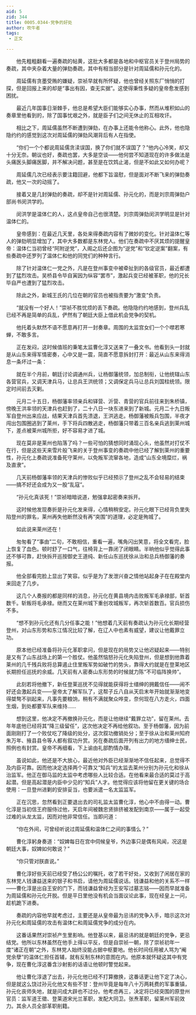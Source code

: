 ```yaml
---
aid: 5
zid: 344
title: 0005.0344-党争的好处
author: 吹牛者
tags: 
 - 正文

---
```




　　他先粗粗翻看一遍奏疏的帖黄，这批大多都是各地和中枢官员关于登州局势的奏疏，其中夹杂着大量的弹劾奏疏，其中有相当部分是针对周延儒和孙元化的。

　　周延儒有贪墨受贿的嫌疑，崇祯早就有所怀疑，他也曾经关照东厂悄悄的打探，但是回报上来的却是“事出有因，查无实据”。这使得秉性多疑的皇帝愈发感到困扰。

　　最近几年国事日渐棘手，他总是希望大臣们能够实心办事，然而从堆积如山的奏章里他看到的，除了国事忧艰之外，就是臣子们之间无休止的互相攻讦。

　　相比之下，周延儒虽然不断遭到弹劾，在办事上还能令他称心。此外，他也隐隐约约的感觉到这次对周延儒的弹劾风潮背后有人在指使。

　　“你们一个个都说周延儒贪渎误国，换了你们就不误国了？”他内心冷笑，却又十分无奈。朝议也好，奏疏也罢，大多是空谈——他何尝不知道现在的许多做法是头痛医头脚痛医脚，并不解决问题，甚至是在饮鸩止渴，但是不如此又如何办呢？

　　周延儒几次已经表示要注籍回避，他都下旨温慰，但是面对不断飞来的弹劾奏疏，他又一次的动摇了。

　　接着又是几封弹劾的奏疏，却不是针对周延儒、孙元化的，而是刘宗周弹劾户部尚书闵洪学的。

　　闵洪学是温体仁的人，这点皇帝自己也很清楚。刘宗周弹劾闵洪学明显是针对温体仁的。

　　皇帝感到：在最近几天里，各处来得奏疏内容有了微妙的变化。针对温体仁等人的弹劾明显增加了，其中大多数都是东林党人。他们在奏疏中不厌其烦的提醒皇帝：温体仁当初曾经“阿附逆党”，入阁之后还企图为“逆党”和“钦定逆案”翻案，有些奏疏中还罗列了温体仁和他的同党们的种种言行。

　　除了针对温体仁一党之外，凡是在登州事变中被牵扯到的各级官员，最近都遭到了猛烈攻击。吴桥县令毕自寅因为纵容“罢市”，激起兵变已经被革职，他的兄长毕自严也遭到了猛烈攻击。

　　除此之外，新城王氏的几位在朝的官员也被指责要为“激变”负责。

　　“就没有一个好人！”崇祯不胜忧烦的丢下奏疏。他隐隐约约地感到，登州兵乱已经不再是简单的兵乱，俨然有了朝廷大臣上借此机会党争的契机。

　　他托着头默然不语不愿意再打开一封奏章。周围的太监宫女们一个个噤若寒蝉，不敢多言。

　　正在发闷，这时候值班的秉笔太监曹化淳又送来了一叠文书。他看到头一封就是从山东来得军情密奏，心中又是一震，简直不愿意拆封打开：最近从山东来得消息一条坏过一条：

　　就在半个月前，朝廷讨论调通州兵，让杨御藩统领，加总制衔，让他统辖山东各营官兵，又调天津兵马，让总兵王洪统领；又调保定兵马让总兵刘国柱统领。限定时间前去灭剿。

　　元月二十五日，杨御藩率领亲兵和铎营、沂营、青营的官兵前往来到朱桥镇，傍晚王洪率领的天津兵也赶到了，二十八日一块东进来到了新城。元月二十九日叛军自登州出来应战，结果天津兵首先溃退，王洪逃走。杨御藩被叛兵包围，半夜才闯出包围圈逃到了莱州，手下将兵四散逃走，杨御藩只带着三百名亲兵逃到莱州城下，差点被莱州城所拒，好不容易才进了城。

　　现在莫非是莱州也陷落了吗？一些可怕的猜想同时涌现心头，他虽然对打仗不在行，但是这些天来雪片般飞来的关于登州事变的奏疏中他已经了解到莱州的重要性，孙元化上奏疏说准备死守莱州，以免叛军流窜各地，造成“山东全境糜烂，祸及直隶”。

　　几天前杨御藩率领的天津兵的惨败似乎已经预示了登州之乱不会轻易的结束——搞不好还会成为又一股“乱寇”。

　　“孙元化真该死！”崇祯暗暗说道，勉强拿起密奏来拆开。

　　这时候他发现奏折是孙元化发来得，心情稍稍安定。孙元化眼下已经背负里失陷登州的罪名，莱州再失他断然没有再“突围”的道理，必定是殉城了。

　　如此说来莱州还在！

　　匆匆看了“事由”二句，不敢相信，重看一遍，嘴角闪出笑意，将全文看完，脸上恢复了血色。顿时舒了一口气，往椅背上一靠闭了闭眼睛。半晌他似乎觉得此事还不够可靠，赶快拆开巡按御史王道纯、新任山东巡抚徐从治和总兵杨御藩的奏报。

　　他全部看完脸上显出了笑容。似乎是为了发泄兴奋之情他站起身子在在殿堂内来回走了几步。

　　这几个人奏报的都是同样的消息，孙元化在黄县境内击败叛军毛承禄部，斩首数千。斩叛将毛承禄。继而又在莱州城下重创攻城叛军，再次斩首数百。官兵损伤不多。

　　“想不到孙元化还有几分任事之能！”他想着几天前有奏疏认为孙元化长期经营登州，对山东形势和东江情况比较了解，在辽人中也素有威望，建议让他戴罪立功。

　　原本他已经准备将孙元化革职拿问，但是现在的局势又让他迟疑起来——特别是又有了山东战场上的第一个胜仗。他虽然恼怒孙元化失陷登州，但是想到他靠着莱州的几千残兵败将总算遏止住里叛军势如破竹的势头，靠得大约就是在登莱地区长期担任巡抚的余威。几天前有人密奏山东形势的时候就力陈“不可临阵换帅”。

　　此刻若将他撤下，新任登莱巡抚不见得就能获得将士缙绅的拥戴信任——闹不好还会激起兵变——皇帝太了解军队了，这帮子丘八自从天启末年开始就渐渐地变得桀骜不驯起来，凡事先要粮饷，稍有不满就聚众哗变，奈何现在八方走火，四面生烟，到处都要军队来维持……

　　想到这里，他决定不再撤换孙元化，而是让他继续“戴罪立功”，留在莱州。去年年底他已经将其“降三级留任”，这次他决定不再给他叙功。至于杨御藩，因为前面刚刚打了一个败仗吃了降级的处分，这次叙功撤销处分；至于徐从治和莱州知府朱万年、掖县县令等人都有叙功升赏。另在奏疏后面开列有出力的地方缙绅士民，照例也有封赏。皇帝不再细看，下上谕由礼部酌情办理。

　　虽说如此，他还是不大放心，最近他对外臣已经渐渐地不信任起来，总觉得不及内臣可靠。因而他决定选择两个可靠又“知兵”的太监去莱州分别为孙元化和徐从治监军。他正在御马监的太监中考虑哪些人比较合适。在他看来最合适的莫过于高起潜。但是高起潜是内臣中少见的“知兵”人才。他觉得应该将他留在更关键的场合使用：一旦登州进剿的安排妥当，也要派遣一名太监监军。

　　正在沉思，忽然看到正要退出去的司礼监太监曹化淳，他心中不由得一动。曹化淳是当初信王府服侍过他，天启年间被魏忠贤排挤被发配到南京——属于一起受过难的从龙太监，因而对他非常信任。当即问道：

　　“你在外间，可曾经听说过周延儒和温体仁之间的事情么？”

　　曹化淳躬身奏道：“奴婢每日在宫中伺候皇爷，外边事只是偶有风闻，况这是朝廷大事，奴婢如何敢说？”

　　“你只管对朕直说。”

　　曹化淳好些天前已经受了杨公公的嘱托，收了若干好处，又收到了闲居在家的东林党人钱谦益送来的银子和书启，请他为周延儒说话。钱谦益和他的关系不一样——曹化淳是出自王安的门下，而钱谦益曾经为王安写过墓志铭——因而早就准备为周延儒和孙元化开脱。但是平日里他没有机会当面议论此事，现在经皇上一问，趁机跪下进奏。

　　奏疏的内容他早就考虑过，主要还是从皇帝最为忌讳的党争入手，暗示这次对孙元化和周延儒的攻击有温体仁和周延儒党争的成分在内。

　　这番话果然对崇祯产生里影响。他登基以来，最忌讳的就是朝廷的党争，更忌结党。他所以东林虽然在他手上得以平反，但是自崇祯一朝，除了崇祯初年一度“诸正在朝”之外，东林党人始终没能占据中枢要地。他长时间任用被人骂为“阉党余孽”的温体仁担任首辅，就有反制东林的意图在内。他原本就怀疑这其中有党争，现在曹化淳这番含沙射影的话语让他顿时警觉起来。

　　他让曹化淳退了出去，孙元化他已经不打算撤换，这番话更让他下定了决心，但是就这么饶过孙元化他又有些不甘：登州毕竟是每年八十万两耗费的军事重镇，孙元化丧师失地，就是问成大辟也不过分。他考虑再三，决定将已经突围的原登州官员：监军道王徵、登莱道宋光兰革职，发配大同卫。张焘革职，留莱州军前效力。其余人员全部革职削籍。


